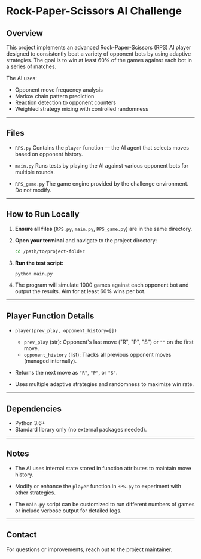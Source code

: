 # Rock-Paper-Scissors AI Challenge

## Overview

This project implements an advanced Rock-Paper-Scissors (RPS) AI player designed to consistently beat a variety of opponent bots by using adaptive strategies. The goal is to win at least 60% of the games against each bot in a series of matches.

The AI uses:

* Opponent move frequency analysis
* Markov chain pattern prediction
* Reaction detection to opponent counters
* Weighted strategy mixing with controlled randomness

---

## Files

* `RPS.py`
  Contains the `player` function — the AI agent that selects moves based on opponent history.

* `main.py`
  Runs tests by playing the AI against various opponent bots for multiple rounds.

* `RPS_game.py`
  The game engine provided by the challenge environment. Do not modify.

---

## How to Run Locally

1. **Ensure all files** (`RPS.py`, `main.py`, `RPS_game.py`) are in the same directory.

2. **Open your terminal** and navigate to the project directory:

   ```bash
   cd /path/to/project-folder
   ```

3. **Run the test script:**

   ```bash
   python main.py
   ```

4. The program will simulate 1000 games against each opponent bot and output the results. Aim for at least 60% wins per bot.

---

## Player Function Details

* `player(prev_play, opponent_history=[])`

  * `prev_play` (str): Opponent's last move ("R", "P", "S") or `""` on the first move.
  * `opponent_history` (list): Tracks all previous opponent moves (managed internally).

* Returns the next move as `"R"`, `"P"`, or `"S"`.

* Uses multiple adaptive strategies and randomness to maximize win rate.

---

## Dependencies

* Python 3.6+
* Standard library only (no external packages needed).

---

## Notes

* The AI uses internal state stored in function attributes to maintain move history.

* Modify or enhance the `player` function in `RPS.py` to experiment with other strategies.

* The `main.py` script can be customized to run different numbers of games or include verbose output for detailed logs.

---

## Contact

For questions or improvements, reach out to the project maintainer.



